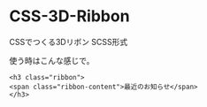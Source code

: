 CSS-3D-Ribbon
=============
CSSでつくる3Dリボン
SCSS形式

使う時はこんな感じで。
```
<h3 class="ribbon">
<span class="ribbon-content">最近のお知らせ</span>
</h3>
```
